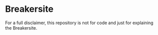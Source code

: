 # Breakersite
For a full disclaimer, this repository is not for code and just for explaining the Breakersite.
